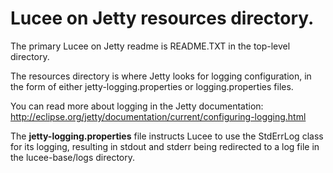 # Lucee on Jetty resources directory.

The primary Lucee on Jetty readme is README.TXT in the top-level directory.

The resources directory is where Jetty looks for logging configuration, in the
form of either jetty-logging.properties or logging.properties files.

You can read more about logging in the Jetty documentation:
  http://eclipse.org/jetty/documentation/current/configuring-logging.html

The **jetty-logging.properties** file instructs Lucee to use the StdErrLog class 
for its logging, resulting in stdout and stderr being redirected to a log file 
in the lucee-base/logs directory.